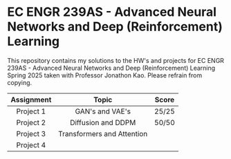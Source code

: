 # EC ENGR 239AS - Advanced Neural Networks and Deep (Reinforcement) Learning
This repository contains my solutions to the HW's and projects for EC ENGR 239AS - Advanced Neural Networks and Deep (Reinforcement) Learning Spring 2025 taken with Professor Jonathon Kao. Please refrain from copying. 

| Assignment | Topic | Score | 
| :-: | :-: | :-: |
| Project 1 | GAN's and VAE's| 25/25 |
| Project 2 | Diffusion and DDPM | 50/50 |
| Project 3 | Transformers and Attention | |
| Project 4 | | |

